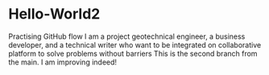 # Hello-World2
Practising GitHub flow
I am a project geotechnical engineer, a business developer, and a technical writer who want to be integrated on collaborative platform to solve problems without barriers
This is the second branch from the main. I am improving indeed!
